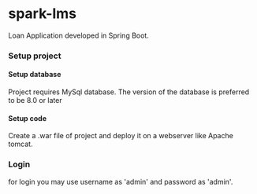 # spark-lms
Loan Application developed in Spring Boot.


### Setup project
#### Setup database
Project requires MySql database. The version of the database is preferred to be 8.0 or later
#### Setup code
Create a .war file of project and deploy it on a webserver like Apache tomcat.


### Login
for login you may use username as 'admin' and password as 'admin'.

